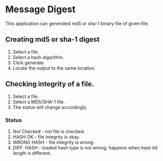 # Message Digest

This application can generated md5 or sha-1 binary file of given file.

## Creating md5 or sha-1 digest
1. Select a file.
2. Select a hash algorithm.
3. Click generate.
4. Locate the output to the same location.

## Checking integrity of a file.
1. Select a file.
2. Select a MD5/SHA-1 file.
3. The status will change accordingly.

### Status
1. Not Checked - not file is checked.
2. HASH OK - file integrity is okay.
3. WRONG HASH - file integrity is wrong.
4. DIFF. HASH - loaded hash type is not wrong; happens when hash bit length is different.
